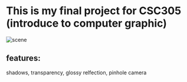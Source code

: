 # This is my final project for CSC305 (introduce to computer graphic)
![scene](https://github.com/RanHuii/Ray-tracing-Project/blob/master/render.bmp)
## features:
shadows,
transparency,
glossy relfection,
pinhole camera
